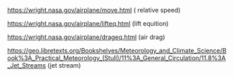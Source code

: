 https://wright.nasa.gov/airplane/move.html ( relative speed)

https://wright.nasa.gov/airplane/lifteq.html (lift equition)

https://wright.nasa.gov/airplane/drageq.html (air drag)

https://geo.libretexts.org/Bookshelves/Meteorology_and_Climate_Science/Book%3A_Practical_Meteorology_(Stull)/11%3A_General_Circulation/11.8%3A_Jet_Streams (jet stream)